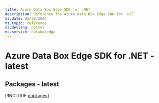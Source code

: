 ```yaml
---
title: Azure Data Box Edge SDK for .NET
description: Reference for Azure Data Box Edge SDK for .NET
ms.date: 05/29/2024
ms.topic: reference
ms.devlang: dotnet
ms.service: databoxedge
---
```

# Azure Data Box Edge SDK for .NET - latest
## Packages - latest
[!INCLUDE [packages](data-box-edge-index.md)]